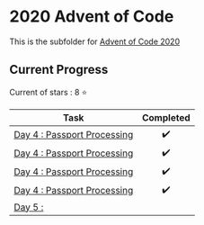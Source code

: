 # 2020 Advent of Code

This is the subfolder for [Advent of Code 2020](https://adventofcode.com/2020)

## Current Progress

Current  of stars : 8 :star:

| <center>Task</center>                          | <center>Completed</center>          |
|------------------------------------------------|-------------------------------------|
| [Day 4 : Passport Processing](Day04/Day04.py)  | <center>:heavy_check_mark:</center> |
| [Day 4 : Passport Processing](Day04/Day04.py)  | <center>:heavy_check_mark:</center> 
| [Day 4 : Passport Processing](Day04/Day04.py)  | <center>:heavy_check_mark:</center> |
| [Day 4 : Passport Processing](Day04/Day04.py)  | <center>:heavy_check_mark:</center> |
| [Day 5 : ]()  |
